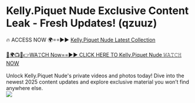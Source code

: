 # Kelly.Piquet Nude Exclusive Content Leak - Fresh Updates! (qzuuz)

🔥 ACCESS NOW 🌍==►► <a href="https://tinyurl.com/yc657z5k" rel="nofollow">Kelly.Piquet Nude Latest Collection</a>
<br><br>
[🔴🌍📺📱👉WA𝚃CH Now==►► CLICK HERE TO Kelly.Piquet Nude 𝚆𝙰𝚃𝙲𝙷 NOW](https://tinyurl.com/yc657z5k)
<br><br>
Unlock Kelly.Piquet Nude's private videos and photos today! Dive into the newest 2025 content updates and explore exclusive material you won’t find anywhere else.
<br>
<a href="https://tinyurl.com/yc657z5k" rel="nofollow" data-target="animated-image.originalLink"><img src="https://camo.githubusercontent.com/8a4f000d20f83aca3bf7ec5f350d767afa0574a8a352519fd8cfa583a6f93a33/68747470733a2f2f692e696d6775722e636f6d2f644a486b345a712e676966" data-canonical-src="https://i.imgur.com/dJHk4Zq.gif" style="max-width: 100%; display: inline-block;" data-target="animated-image.originalImage"></a>
<br>
